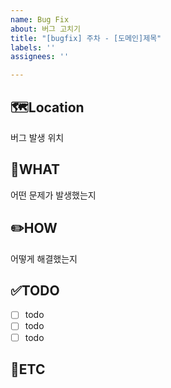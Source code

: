 ```yaml
---
name: Bug Fix
about: 버그 고치기
title: "[bugfix] 주차 - [도메인]제목"
labels: ''
assignees: ''

---
```


🗺️Location
-
버그 발생 위치

🤷WHAT
-
어떤 문제가 발생했는지

✏️HOW
-
어떻게 해결했는지

✅TODO
-
- [ ] todo
- [ ] todo
- [ ] todo

🐾ETC
-
